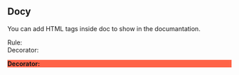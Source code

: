 ## Docy
You can add HTML tags inside doc to show in the documantation.

Rule:   
    Decorator: <p style="background-color:tomato;"><b> Decorator:</b></p>





